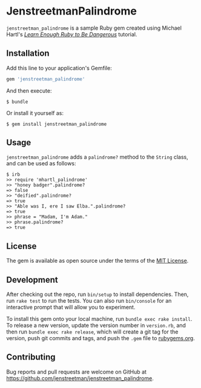 # JenstreetmanPalindrome

`jenstreetman_palindrome` is a sample Ruby gem created using Michael Hartl's [*Learn Enough Ruby to Be Dangerous*](https://www.learnenough.com/ruby-tutorial) tutorial.

## Installation

Add this line to your application's Gemfile:

```ruby
gem 'jenstreetman_palindrome'
```

And then execute:

    $ bundle

Or install it yourself as:

    $ gem install jenstreetman_palindrome

## Usage

`jenstreetman_palindrome` adds a `palindrome?` method to the `String` class, and can be used as follows:

```
$ irb
>> require 'mhartl_palindrome'
>> "honey badger".palindrome?
=> false
>> "deified".palindrome?
=> true
>> "Able was I, ere I saw Elba.".palindrome?
=> true
>> phrase = "Madam, I'm Adam."
>> phrase.palindrome?
=> true
```

## License

The gem is available as open source under the terms of the [MIT License](https://opensource.org/licenses/MIT).




## Development

After checking out the repo, run `bin/setup` to install dependencies. Then, run `rake test` to run the tests. You can also run `bin/console` for an interactive prompt that will allow you to experiment.

To install this gem onto your local machine, run `bundle exec rake install`. To release a new version, update the version number in `version.rb`, and then run `bundle exec rake release`, which will create a git tag for the version, push git commits and tags, and push the `.gem` file to [rubygems.org](https://rubygems.org).

## Contributing

Bug reports and pull requests are welcome on GitHub at https://github.com/jenstreetman/jenstreetman_palindrome.






